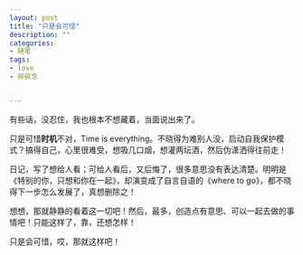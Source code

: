 ```yaml
---
layout: post
title: "只是会可惜"
description: ""
categories:
- 随笔
tags:
- love
- 碎碎念


---
```


有些话，没忍住，我也根本不想藏着，当面说出来了。

只是可惜**时机**不对，Time is everything。不晓得为难别人没，启动自我保护模式？搞得自己，心里很难受，想吸几口烟，想灌两坛酒，然后伪潇洒得往前走！

日记，写了想给人看；可给人看后，又后悔了，很多意思没有表达清楚。明明是《特别的你，只想和你在一起》，却演变成了自言自语的《where to go》，都不晓得下一步怎么发展了，真想删除之！

想想，那就静静的看着这一切吧！然后，最多，创造点有意思、可以一起去做的事情吧！只能这样了，靠，还想怎样！

只是会可惜，哎，那就这样吧！



